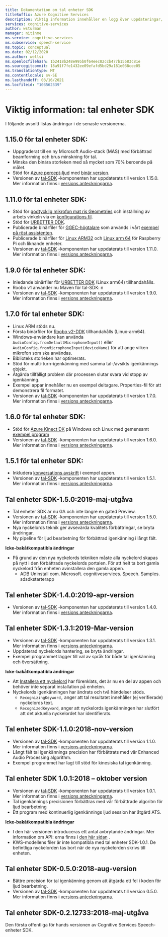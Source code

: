 ```yaml
---
title: Dokumentation om tal enheter SDK
titleSuffix: Azure Cognitive Services
description: Viktig information innehåller en logg över uppdateringar, förbättringar, fel korrigeringar och ändringar av tal enheternas SDK. Den här artikeln uppdateras med varje version av tal enheter SDK.
services: cognitive-services
author: wsturman
manager: nitinme
ms.service: cognitive-services
ms.subservice: speech-service
ms.topic: conceptual
ms.date: 02/12/2020
ms.author: wellsi
ms.openlocfilehash: 1b2418b248e995b0f64eec82ccb477b15583c81e
ms.sourcegitcommit: 18a91f7fe1432ee09efafd5bd29a181e038cee05
ms.translationtype: MT
ms.contentlocale: sv-SE
ms.lasthandoff: 03/16/2021
ms.locfileid: "103562339"
---
```

# <a name="release-notes-speech-devices-sdk"></a>Viktig information: tal enheter SDK

I följande avsnitt listas ändringar i de senaste versionerna.

## <a name="speech-devices-sdk-1150"></a>1.15.0 för tal enheter SDK:

- Uppgraderat till en ny Microsoft Audio-stack (MAS) med förbättrad beamforming och brus minskning för tal.
- Minska den binära storleken med så mycket som 70% beroende på målet.
- Stöd för [Azure percept-ljud](https://docs.microsoft.com/azure/azure-percept/overview-azure-percept-audio) med [binär version](https://aka.ms/sdsdk-download-APAudio).
- Versionen av [tal-SDK](./speech-sdk.md) -komponenten har uppdaterats till version 1.15.0. Mer information finns i [versions anteckningarna](./releasenotes.md).

## <a name="speech-devices-sdk-1110"></a>1.11.0 för tal enheter SDK:

- Stöd för [godtycklig mikrofon mat ris Geometries](how-to-devices-microphone-array-configuration.md) och inställning av arbets vinkeln via en [konfigurations fil](https://aka.ms/sdsdk-micarray-json).
- Stöd för [URBETTER DDK](http://www.urbetter.com/products_56/278.html).
- Publicerade binärfiler för [GGEC-högtalare](https://aka.ms/sdsdk-download-speaker) som används i vårt [exempel på röst assistenten](https://aka.ms/sdsdk-speaker).
- Publicerade binärfiler för [Linux ARM32](https://aka.ms/sdsdk-download-linux-arm32) och [Linux arm 64](https://aka.ms/sdsdk-download-linux-arm64) för Raspberry Pi och liknande enheter.
- Versionen av [tal-SDK](./speech-sdk.md) -komponenten har uppdaterats till version 1.11.0. Mer information finns i [versions anteckningarna](./releasenotes.md).

## <a name="speech-devices-sdk-190"></a>1.9.0 för tal enheter SDK:

- Inledande binärfiler för [URBETTER DDK](https://aka.ms/sdsdk-download-urbetter) (Linux arm64) tillhandahålls.
- Roobo v1 använder nu Maven för tal-SDK: n
- Versionen av [tal-SDK](./speech-sdk.md) -komponenten har uppdaterats till version 1.9.0. Mer information finns i [versions anteckningarna](./releasenotes.md).

## <a name="speech-devices-sdk-170"></a>1.7.0 för tal enheter SDK:

- Linux ARM stöds nu.
- Första binärfiler för [Roobo v2-DDK](https://aka.ms/sdsdk-download-roobov2) tillhandahålls (Linux-arm64).
- Windows-användare kan använda `AudioConfig.fromDefaultMicrophoneInput()` eller `AudioConfig.fromMicrophoneInput(deviceName)` för att ange vilken mikrofon som ska användas.
- Biblioteks storleken har optimerats.
- Stöd för multi-turn-igenkänning med samma tal-/avsikts igenkännings objekt.
- Åtgärda tillfälligt problem där processen slutar svara vid stopp av igenkänning.
- Exempel appar innehåller nu en exempel deltagare. Properties-fil för att demonstrera fil formatet.
- Versionen av [tal-SDK](./speech-sdk.md) -komponenten har uppdaterats till version 1.7.0. Mer information finns i [versions anteckningarna](./releasenotes.md).

## <a name="speech-devices-sdk-160"></a>1.6.0 för tal enheter SDK:

- Stöd för [Azure Kinect DK](https://azure.microsoft.com/services/kinect-dk/) på Windows och Linux med gemensamt [exempel program](./speech-devices-sdk.md)
- Versionen av [tal-SDK](./speech-sdk.md) -komponenten har uppdaterats till version 1.6.0. Mer information finns i [versions anteckningarna](./releasenotes.md).

## <a name="speech-devices-sdk-151"></a>1.5.1 för tal enheter SDK:

- Inkludera [konversations avskrift](./conversation-transcription.md) i exempel appen.
- Versionen av [tal-SDK](./speech-sdk.md) -komponenten har uppdaterats till version 1.5.1. Mer information finns i [versions anteckningarna](./releasenotes.md).

## <a name="speech-devices-sdk-150-2019-may-release"></a>Tal enheter SDK-1.5.0:2019-maj-utgåva

- Tal enheter SDK är nu GA och inte längre en gated Preview.
- Versionen av [tal-SDK](./speech-sdk.md) -komponenten har uppdaterats till version 1.5.0. Mer information finns i [versions anteckningarna](./releasenotes.md).
- Nya nyckelords teknik ger avsevärda kvalitets förbättringar, se bryta ändringar.
- Ny pipeline för ljud bearbetning för förbättrad igenkänning i långt fält.

**Icke-bakåtkompatibla ändringar**

- På grund av den nya nyckelords tekniken måste alla nyckelord skapas på nytt i den förbättrade nyckelords portalen. För att helt ta bort gamla nyckelord från enheten avinstallera den gamla appen.
  - ADB Uninstall com. Microsoft. cognitiveservices. Speech. Samples. sdsdkstarterapp

## <a name="speech-devices-sdk-140-2019-apr-release"></a>Tal enheter SDK-1.4.0:2019-apr-version

- Versionen av [tal-SDK](./speech-sdk.md) -komponenten har uppdaterats till version 1.4.0. Mer information finns i [versions anteckningarna](./releasenotes.md).

## <a name="speech-devices-sdk-131-2019-mar-release"></a>Tal enheter SDK-1.3.1:2019-Mar-version

- Versionen av [tal-SDK](./speech-sdk.md) -komponenten har uppdaterats till version 1.3.1. Mer information finns i [versions anteckningarna](./releasenotes.md).
- Uppdaterad nyckelords hantering, se bryta ändringar.
- Exempel programmet lägger till val av språk för både tal igenkänning och översättning.

**Icke-bakåtkompatibla ändringar**

- Att [Installera ett nyckelord](./custom-keyword-basics.md) har förenklats, det är nu en del av appen och behöver inte separat installation på enheten.
- Nyckelords igenkänningen har ändrats och två händelser stöds.
  - `RecognizingKeyword,` anger att tal resultatet innehåller (ej verifierade) nyckelords text.
  - `RecognizedKeyword`, anger att nyckelords igenkänningen har slutfört att det aktuella nyckelordet har identifierats.

## <a name="speech-devices-sdk-110-2018-nov-release"></a>Tal enheter SDK-1.1.0:2018-nov-version

- Versionen av [tal-SDK](./speech-sdk.md) -komponenten har uppdaterats till version 1.1.0. Mer information finns i [versions anteckningarna](./releasenotes.md).
- Långt fält tal igenkännings precision har förbättrats med vår Enhanced Audio Processing algorithm.
- Exempel programmet har lagt till stöd för kinesiska tal igenkänning.

## <a name="speech-devices-sdk-101-2018-oct-release"></a>Tal enheter SDK 1.0.1:2018 – oktober version

- Versionen av [tal-SDK](./speech-sdk.md) -komponenten har uppdaterats till version 1.0.1. Mer information finns i [versions anteckningarna](./releasenotes.md).
- Tal igenkännings precisionen förbättras med vår förbättrade algoritm för ljud bearbetning
- Ett program med kontinuerlig igenkännings ljud session har åtgärd ATS.

**Icke-bakåtkompatibla ändringar**

- I den här versionen introduceras ett antal avbrytande ändringar. Mer information om API: erna finns i [den här sidan](https://aka.ms/csspeech/breakingchanges_1_0_0) .
- KWS-modellens filer är inte kompatibla med tal enheter SDK-1.0.1. De befintliga nyckelorden tas bort när de nya nyckelorden skrivs till enheten.

## <a name="speech-devices-sdk-050-2018-aug-release"></a>Tal enheter SDK-0.5.0:2018-aug-version

- Bättre precision för tal igenkänning genom att åtgärda ett fel i koden för ljud bearbetning.
- Versionen av [tal-SDK](./speech-sdk.md) -komponenten har uppdaterats till version 0.5.0. Mer information finns i [versions anteckningarna](releasenotes.md#cognitive-services-speech-sdk-050-2018-july-release).

## <a name="speech-devices-sdk-0212733-2018-may-release"></a>Tal enheter SDK-0.2.12733:2018-maj-utgåva

Den första offentliga för hands versionen av Cognitive Services Speech-enheter SDK.